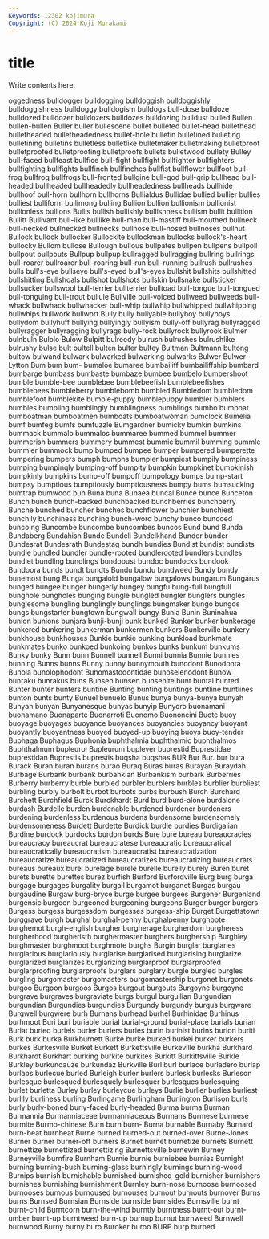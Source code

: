 ```yaml
---
Keywords: 12302 kojimura
Copyright: (C) 2024 Koji Murakami
---
```


# title

Write contents here.



oggedness bulldogger bulldogging bulldoggish bulldoggishly bulldoggishness bulldoggy bulldogism
bulldogs bull-dose bulldoze bulldozed bulldozer bulldozers bulldozes bulldozing bulldust bulled
Bullen bullen-bullen Buller buller bullescene bullet bulleted bullet-head bullethead bulletheaded
bulletheadedness bullet-hole bulletin bulletined bulleting bulletining bulletins bulletless bulletlike bulletmaker
bulletmaking bulletproof bulletproofed bulletproofing bulletproofs bullets bulletwood bullety Bulley bull-faced
bullfeast bullfice bull-fight bullfight bullfighter bullfighters bullfighting bullfights bullfinch bullfinches
bullfist bullflower bullfoot bull-frog bullfrog bullfrogs bull-fronted bullgine bull-god bull-grip
bullhead bull-headed bullheaded bullheadedly bullheadedness bullheads bullhide bullhoof bull-horn bullhorn
bullhorns Bullialdus Bullidae bullied bullier bullies bulliest bulliform bullimong bulling
Bullion bullion bullionism bullionist bullionless bullions Bullis bullish bullishly bullishness
bullism bullit bullition Bullitt Bullivant bull-like bulllike bull-man bull-mastiff bull-mouthed
bullneck bull-necked bullnecked bullnecks bullnose bull-nosed bullnoses bullnut Bullock bullock
bullocker Bullockite bullockman bullocks bullock's-heart bullocky Bullom bullose Bullough bullous
bullpates bullpen bullpens bullpoll bullpout bullpouts Bullpup bullpup bullragged bullragging
bullring bullrings bull-roarer bullroarer bull-roaring bull-run bull-running bullrush bullrushes bulls
bull's-eye bullseye bull's-eyed bull's-eyes bullshit bullshits bullshitted bullshitting Bullshoals bullshot
bullshots bullskin bullsnake bullsticker bullsucker bullswool bull-terrier bullterrier bulltoad bull-tongue
bull-tongued bull-tonguing bull-trout bullule Bullville bull-voiced bullweed bullweeds bull-whack bullwhack
bullwhacker bull-whip bullwhip bullwhipped bullwhipping bullwhips bullwork bullwort Bully bully
bullyable bullyboy bullyboys bullydom bullyhuff bullying bullyingly bullyism bully-off bullyrag
bullyragged bullyragger bullyragging bullyrags bully-rock bullyrock bullyrook Bulmer bulnbuln Bulolo
Bulow Bulpitt bulreedy bulrush bulrushes bulrushlike bulrushy bulse bult bultell
bulten bulter bultey Bultman Bultmann bultong bultow bulwand bulwark bulwarked
bulwarking bulwarks Bulwer Bulwer-Lytton Bum bum bum- bumaloe bumaree bumbailiff
bumbailiffship bumbard bumbarge bumbass bumbaste bumbaze bumbee bumbelo bumbershoot bumble
bumble-bee bumblebee bumblebeefish bumblebeefishes bumblebees bumbleberry bumblebomb bumbled Bumbledom bumbledom
bumblefoot bumblekite bumble-puppy bumblepuppy bumbler bumblers bumbles bumbling bumblingly bumblingness
bumblings bumbo bumboat bumboatman bumboatmen bumboats bumboatwoman bumclock Bumelia bumf
bumfeg bumfs bumfuzzle Bumgardner bumicky bumkin bumkins bummack bummalo bummalos
bummaree bummed bummel bummer bummerish bummers bummery bummest bummie bummil
bumming bummle bummler bummock bump bumped bumpee bumper bumpered bumperette
bumpering bumpers bumph bumphs bumpier bumpiest bumpily bumpiness bumping bumpingly
bumping-off bumpity bumpkin bumpkinet bumpkinish bumpkinly bumpkins bump-off bumpoff bumpology
bumps bump-start bumpsy bumptious bumptiously bumptiousness bumpy bums bumsucking bumtrap
bumwood bun Buna buna Bunaea buncal Bunce bunce Bunceton Bunch
bunch bunch-backed bunchbacked bunchberries bunchberry Bunche bunched buncher bunches bunchflower
bunchier bunchiest bunchily bunchiness bunching bunch-word bunchy bunco buncoed buncoing
Buncombe buncombe buncombes buncos Bund bund Bunda Bundaberg Bundahish Bunde
Bundeli Bundelkhand Bunder bunder Bundesrat Bundesrath Bundestag bundh bundies Bundist
bundist bundists bundle bundled bundler bundle-rooted bundlerooted bundlers bundles bundlet
bundling bundlings bundobust bundoc bundocks bundook Bundoora bunds bundt bundts
Bundu bundu bundweed Bundy bundy bunemost bung Bunga bungaloid bungalow
bungalows bungarum Bungarus bunged bungee bunger bungerly bungey bungfu bung-full
bungfull bunghole bungholes bunging bungle bungled bungler bunglers bungles bunglesome
bungling bunglingly bunglings bungmaker bungo bungos bungs bungstarter bungtown bungwall
bungy Bunia Bunin Buninahua bunion bunions bunjara bunji-bunji bunk bunked
Bunker bunker bunkerage bunkered bunkering bunkerman bunkermen bunkers Bunkerville bunkery
bunkhouse bunkhouses Bunkie bunkie bunking bunkload bunkmate bunkmates bunko bunkoed
bunkoing bunkos bunks bunkum bunkums Bunky bunky Bunn bunn Bunnell
bunnell Bunni bunnia Bunnie bunnies bunning Bunns bunns Bunny bunny
bunnymouth bunodont Bunodonta Bunola bunolophodont Bunomastodontidae bunoselenodont Bunow bunraku bunrakus
buns Bunsen bunsen bunsenite bunt buntal bunted Bunter bunter bunters
buntine Bunting bunting buntings buntline buntlines bunton bunts bunty Bunuel
bunuelo Bunus bunya bunya-bunya bunyah Bunyan bunyan Bunyanesque bunyas bunyip
Bunyoro buonamani buonamano Buonaparte Buonarroti Buonomo Buononcini Buote buoy buoyage
buoyages buoyance buoyances buoyancies buoyancy buoyant buoyantly buoyantness buoyed buoyed-up
buoying buoys buoy-tender Buphaga Buphagus Buphonia buphthalmia buphthalmic buphthalmos Buphthalmum
bupleurol Bupleurum buplever buprestid Buprestidae buprestidan Buprestis buprestis buqsha buqshas
BUR Bur Bur. bur bura Burack Buran buran burans burao
Buraq Buras buras Burayan Buraydah Burbage Burbank burbank burbankian Burbankism
burbark Burberries Burberry burberry burble burbled burbler burblers burbles burblier
burbliest burbling burbly burbolt burbot burbots burbs burbush Burch Burchard
Burchett Burchfield Burck Burckhardt Burd burd burd-alone burdalone burdash Burdelle
burden burdenable burdened burdener burdeners burdening burdenless burdenous burdens burdensome
burdensomely burdensomeness Burdett Burdette Burdick burdie burdies Burdigalian Burdine burdock
burdocks burdon burds Bure bure bureau bureaucracies bureaucracy bureaucrat bureaucratese
bureaucratic bureaucratical bureaucratically bureaucratism bureaucratist bureaucratization bureaucratize bureaucratized bureaucratizes bureaucratizing
bureaucrats bureaus bureaux burel burelage burele burelle burelly burely Buren
buret burets burette burettes burez burfish Burford Burfordville Burg burg
burga burgage burgages burgality burgall burgamot burganet Burgas burgau burgaudine
Burgaw burg-bryce burge burgee burgees Burgener Burgenland burgensic burgeon burgeoned
burgeoning burgeons Burger burger burgers Burgess burgess burgessdom burgesses burgess-ship
Burget Burgettstown burggrave burgh burghal burghal-penny burghalpenny burghbote burghemot burgh-english
burgher burgherage burgherdom burgheress burgherhood burgheristh burghermaster burghers burghership Burghley
burghmaster burghmoot burghmote burghs Burgin burglar burglaries burglarious burglariously burglarise
burglarised burglarising burglarize burglarized burglarizes burglarizing burglarproof burglarproofed burglarproofing burglarproofs
burglars burglary burgle burgled burgles burgling burgomaster burgomasters burgomastership burgonet
burgonets burgoo Burgoon burgoos Burgos burgout burgouts Burgoyne burgoyne burgrave
burgraves burgraviate burgs burgul burgullian Burgundian burgundian Burgundies burgundies Burgundy
burgundy burgus burgware Burgwell burgwere burh Burhans burhead burhel Burhinidae
Burhinus burhmoot Buri buri buriable burial burial-ground burial-place burials burian
Buriat buried buriels burier buriers buries burin burinist burins burion
buriti Burk burk burka Burkburnett Burke burke burked burkei burker
burkers burkes Burkesville Burket Burkett Burkettsville Burkeville burkha Burkhard Burkhardt
Burkhart burking burkite burkites Burkitt Burkittsville Burkle Burkley burkundauze burkundaz
Burkville Burl burl burlace burladero burlap burlaps burlecue burled Burleigh
burler burlers burlesk burlesks Burleson burlesque burlesqued burlesquely burlesquer burlesques
burlesquing burlet burletta Burley burley burleycue burleys Burlie burlier burlies
burliest burlily burliness burling Burlingame Burlingham Burlington Burlison burls burly
burly-boned burly-faced burly-headed Burma burma Burman Burmannia Burmanniaceae burmanniaceous Burmans
Burmese burmese burmite Burmo-chinese Burn burn burn- Burna burnable Burnaby
Burnard burn-beat burnbeat Burne burned burned-out burned-over Burne-Jones Burner burner
burner-off burners Burnet burnet burnetize burnets Burnett burnettize burnettized burnettizing
Burnettsville burnewin Burney Burneyville burnfire Burnham Burnie burnie burniebee burnies
Burnight burning burning-bush burning-glass burningly burnings burning-wood Burnips burnish burnishable
burnished burnished-gold burnisher burnishers burnishes burnishing burnishment Burnley burn-nose burnoose
burnoosed burnooses burnous burnoused burnouses burnout burnouts burnover Burns burns
Burnsed Burnsian Burnside burnside burnsides Burnsville burnt burnt-child Burntcorn burn-the-wind
burntly burntness burnt-out burnt-umber burnt-up burntweed burn-up burnup burnut burnweed
Burnwell burnwood Burny burny buro Buroker buroo BURP burp burped
